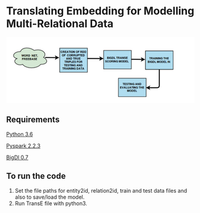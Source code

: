 # Translating Embedding for Modelling Multi-Relational Data
![](image/architecture.png)

## Requirements
[Python 3.6](https://www.python.org/downloads/)

[Pyspark 2.2.3](https://pypi.org/project/pyspark/)

[BigDl 0.7](https://pypi.org/project/BigDL/)

## To run the code
   1. Set the file paths for entity2id, relation2id, train and test data files and also to save/load the model.
   2. Run TransE file with python3.


